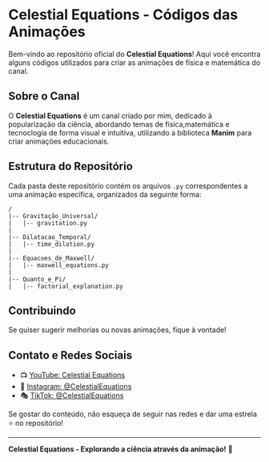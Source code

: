 # Celestial Equations - Códigos das Animações

Bem-vindo ao repositório oficial do **Celestial Equations**! Aqui você encontra alguns códigos utilizados para criar as animações de física e matemática do canal.

## Sobre o Canal
O **Celestial Equations** é um canal criado por mim, dedicado à popularização da ciência, abordando temas de física,matemática e tecnoclogia de forma visual e intuitiva, utilizando a biblioteca **Manim** para criar animações educacionais.

## Estrutura do Repositório
Cada pasta deste repositório contém os arquivos `.py` correspondentes a uma animação específica, organizados da seguinte forma:

```
/
|-- Gravitação_Universal/
|   |-- gravitation.py
|
|-- Dilatacao_Temporal/
|   |-- time_dilation.py
|
|-- Equacoes_de_Maxwell/
|   |-- maxwell_equations.py
|
|-- Quanto_e_Pi/
|   |-- factorial_explanation.py
```

## Contribuindo
Se quiser sugerir melhorias ou novas animações, fique à vontade!

## Contato e Redes Sociais
- 📺 [YouTube: Celestial Equations]((https://www.youtube.com/@CelestialEquations))
- 📸 [Instagram: @CelestialEquations](@celestial.equations)
- 🎭 [TikTok: @CelestialEquations](celestial.equations)

Se gostar do conteúdo, não esqueça de seguir nas redes e dar uma estrela ⭐ no repositório!

---
**Celestial Equations - Explorando a ciência através da animação!** 🚀


